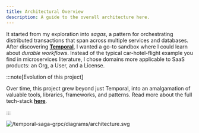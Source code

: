 ```yaml
---
title: Architectural Overview
description: A guide to the overall architecture here.
---
```


It started from my exploration into _sagas_, a pattern for orchestrating distributed transactions that span across multiple services and databases. After discovering [**Temporal**][temporal], I wanted a go-to sandbox where I could learn about _durable workflows_. Instead of the typical car-hotel-flight example you find in microservices literature, I chose domains more applicable to SaaS products: an Org, a User, and a License.

[temporal]: /temporal-saga-grpc/tech-stack/temporal

:::note[Evolution of this project]

Over time, this project grew beyond just Temporal, into an amalgamation of valuable tools, libraries, frameworks, and patterns. Read more about the full tech-stack [**here**][tech-stack].

[tech-stack]: /temporal-saga-grpc/tech-stack/overview

:::

![/temporal-saga-grpc/diagrams/architecture.svg](/temporal-saga-grpc/public/diagrams/architecture.svg)
